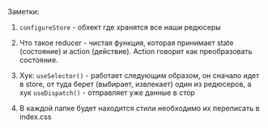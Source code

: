 Заметки: 

1. `configureStore` - обхект где хранятся все наши редюсеры

2. Что такое reducer - чистая функция, которая принимает state (состояние) и action (действие). Action говорит как преобразовать состояние. 

3. Хук: `useSelector()` - работает следующим образом, он сначало идет в store, от туда берет (выбирает, извлекает) один из редюсеров, а хук `useDispatch()` - отправляет уже данные в стор

4. В каждой папке будет находится стили необходимо их переписать в index.css